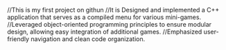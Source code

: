 //This is my first project on githun
//It is Designed and implemented a C++ application that serves as a compiled menu for various mini-games. 
//Leveraged object-oriented programming principles to ensure modular design, allowing easy integration of additional games. 
//Emphasized user-friendly navigation and clean code organization.
